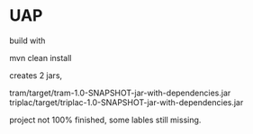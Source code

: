# UAP

build with

mvn clean install


creates 2 jars,

tram/target/tram-1.0-SNAPSHOT-jar-with-dependencies.jar    
triplac/target/triplac-1.0-SNAPSHOT-jar-with-dependencies.jar

project not 100% finished, some lables still missing. 